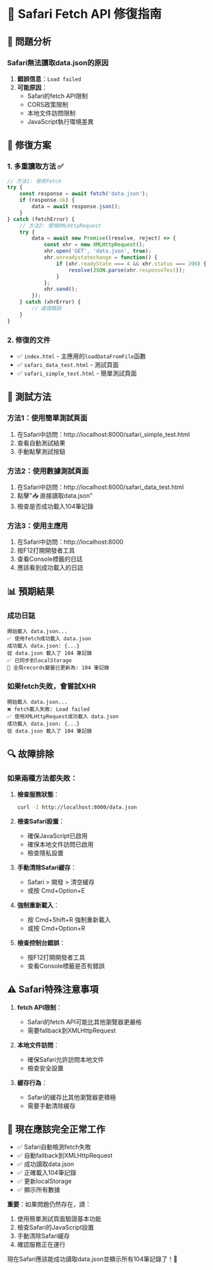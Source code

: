 # 🍎 Safari Fetch API 修復指南

## 🎯 **問題分析**

### **Safari無法讀取data.json的原因**

1. **錯誤信息**：`Load failed`
2. **可能原因**：
   - Safari的fetch API限制
   - CORS政策限制
   - 本地文件訪問限制
   - JavaScript執行環境差異

## 🔧 **修復方案**

### 1. **多重讀取方法** ✅
```javascript
// 方法1: 使用fetch
try {
    const response = await fetch('data.json');
    if (response.ok) {
        data = await response.json();
    }
} catch (fetchError) {
    // 方法2: 使用XMLHttpRequest
    try {
        data = await new Promise((resolve, reject) => {
            const xhr = new XMLHttpRequest();
            xhr.open('GET', 'data.json', true);
            xhr.onreadystatechange = function() {
                if (xhr.readyState === 4 && xhr.status === 200) {
                    resolve(JSON.parse(xhr.responseText));
                }
            };
            xhr.send();
        });
    } catch (xhrError) {
        // 處理錯誤
    }
}
```

### 2. **修復的文件**
- ✅ `index.html` - 主應用的`loadDataFromFile`函數
- ✅ `safari_data_test.html` - 測試頁面
- ✅ `safari_simple_test.html` - 簡單測試頁面

## 🚀 **測試方法**

### **方法1：使用簡單測試頁面**
1. 在Safari中訪問：http://localhost:8000/safari_simple_test.html
2. 查看自動測試結果
3. 手動點擊測試按鈕

### **方法2：使用數據測試頁面**
1. 在Safari中訪問：http://localhost:8000/safari_data_test.html
2. 點擊"📥 直接讀取data.json"
3. 檢查是否成功載入104筆記錄

### **方法3：使用主應用**
1. 在Safari中訪問：http://localhost:8000
2. 按F12打開開發者工具
3. 查看Console標籤的日誌
4. 應該看到成功載入的日誌

## 📊 **預期結果**

### **成功日誌**
```
開始載入 data.json...
✅ 使用fetch成功載入 data.json
成功載入 data.json: {...}
從 data.json 載入了 104 筆記錄
✅ 已同步到localStorage
🔄 全局records變量已更新為: 104 筆記錄
```

### **如果fetch失敗，會嘗試XHR**
```
開始載入 data.json...
❌ fetch載入失敗: Load failed
✅ 使用XMLHttpRequest成功載入 data.json
成功載入 data.json: {...}
從 data.json 載入了 104 筆記錄
```

## 🔍 **故障排除**

### 如果兩種方法都失敗：

1. **檢查服務狀態**：
   ```bash
   curl -I http://localhost:8000/data.json
   ```

2. **檢查Safari設置**：
   - 確保JavaScript已啟用
   - 確保本地文件訪問已啟用
   - 檢查隱私設置

3. **手動清除Safari緩存**：
   - Safari > 開發 > 清空緩存
   - 或按 Cmd+Option+E

4. **強制重新載入**：
   - 按 Cmd+Shift+R 強制重新載入
   - 或按 Cmd+Option+R

5. **檢查控制台錯誤**：
   - 按F12打開開發者工具
   - 查看Console標籤是否有錯誤

## ⚠️ **Safari特殊注意事項**

1. **fetch API限制**：
   - Safari的fetch API可能比其他瀏覽器更嚴格
   - 需要fallback到XMLHttpRequest

2. **本地文件訪問**：
   - 確保Safari允許訪問本地文件
   - 檢查安全設置

3. **緩存行為**：
   - Safari的緩存比其他瀏覽器更積極
   - 需要手動清除緩存

## 🎉 **現在應該完全正常工作**

- ✅ Safari自動檢測fetch失敗
- ✅ 自動fallback到XMLHttpRequest
- ✅ 成功讀取data.json
- ✅ 正確載入104筆記錄
- ✅ 更新localStorage
- ✅ 顯示所有數據

**重要**：如果問題仍然存在，請：
1. 使用簡單測試頁面驗證基本功能
2. 檢查Safari的JavaScript設置
3. 手動清除Safari緩存
4. 確認服務正在運行

現在Safari應該能成功讀取data.json並顯示所有104筆記錄了！🎉
